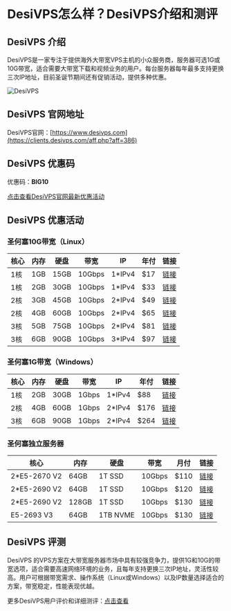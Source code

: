 # DesiVPS怎么样？DesiVPS介绍和测评

## DesiVPS 介绍
DesiVPS是一家专注于提供海外大带宽VPS主机的小众服务商，服务器可选1G或10G带宽，适合需要大带宽下载和视频业务的用户。每台服务器每年最多支持更换三次IP地址，目前圣诞节期间还有促销活动，提供多种优惠。

![DesiVPS](https://github.com/user-attachments/assets/d136cfab-746a-4c73-b755-7b2f7b6471c6)

## DesiVPS 官网地址
DesiVPS官网：[https://www.desivps.com](https://clients.desivps.com/aff.php?aff=386)

## DesiVPS 优惠码
优惠码：**BIG10**  

[点击查看DesiVPS官网最新优惠活动](https://clients.desivps.com/aff.php?aff=386)

## DesiVPS 优惠活动

### 圣何塞10G带宽（Linux）

| 核心  | 内存 | 硬盘  | 带宽    | IP     | 年付   | 链接                                                                |
|-------|------|-------|---------|--------|--------|---------------------------------------------------------------------|
| 1核   | 1GB  | 15GB  | 10Gbps  | 1*IPv4 | $17    | [链接](https://clients.desivps.com/aff.php?aff=386&pid=198)           |
| 1核   | 2GB  | 30GB  | 10Gbps  | 1*IPv4 | $33    | [链接](https://clients.desivps.com/aff.php?aff=386&pid=199)           |
| 2核   | 3GB  | 45GB  | 10Gbps  | 2*IPv4 | $49    | [链接](https://clients.desivps.com/aff.php?aff=386&pid=200)           |
| 2核   | 4GB  | 60GB  | 10Gbps  | 2*IPv4 | $65    | [链接](https://clients.desivps.com/aff.php?aff=386&pid=201)           |
| 3核   | 5GB  | 75GB  | 10Gbps  | 2*IPv4 | $81    | [链接](https://clients.desivps.com/aff.php?aff=386&pid=202)           |
| 3核   | 6GB  | 90GB  | 10Gbps  | 3*IPv4 | $97    | [链接](https://clients.desivps.com/aff.php?aff=386&pid=203)           |

### 圣何塞1G带宽（Windows）

| 核心  | 内存 | 硬盘  | 带宽    | IP     | 年付   | 链接                                                                |
|-------|------|-------|---------|--------|--------|---------------------------------------------------------------------|
| 1核   | 2GB  | 30GB  | 1Gbps   | 1*IPv4 | $88    | [链接](https://clients.desivps.com/aff.php?aff=386&pid=171)           |
| 2核   | 4GB  | 60GB  | 1Gbps   | 2*IPv4 | $176   | [链接](https://clients.desivps.com/aff.php?aff=386&pid=172)           |
| 3核   | 6GB  | 90GB  | 1Gbps   | 2*IPv4 | $264   | [链接](https://clients.desivps.com/aff.php?aff=386&pid=173)           |

### 圣何塞独立服务器

| 核心                | 内存  | 硬盘    | 带宽    | 月付   | 链接                                                                |
|---------------------|-------|---------|---------|--------|---------------------------------------------------------------------|
| 2*E5-2670 V2        | 64GB  | 1T SSD  | 10Gbps  | $110   | [链接](https://clients.desivps.com/aff.php?aff=386&pid=209)           |
| 2*E5-2690 V2        | 64GB  | 1T SSD  | 10Gbps  | $120   | [链接](https://clients.desivps.com/aff.php?aff=386&pid=210)           |
| 2*E5-2690 V2        | 128GB | 1T SSD  | 10Gbps  | $130   | [链接](https://clients.desivps.com/aff.php?aff=386&pid=207)           |
| E5-2693 V3          | 64GB  | 1TB NVME| 10Gbps  | $130   | [链接](https://clients.desivps.com/aff.php?aff=386&pid=208)           |

## DesiVPS 评测
DesiVPS 的VPS方案在大带宽服务器市场中具有较强竞争力，提供1G和10G的带宽选项，适合需要高速网络环境的业务，且每年支持更换三次IP地址，灵活性较高。用户可根据带宽需求、操作系统（Linux或Windows）以及IP数量选择适合的方案，带宽稳定，性能表现优越。

更多DesiVPS用户评价和详细测评：[点击查看](https://clients.desivps.com/aff.php?aff=386)

